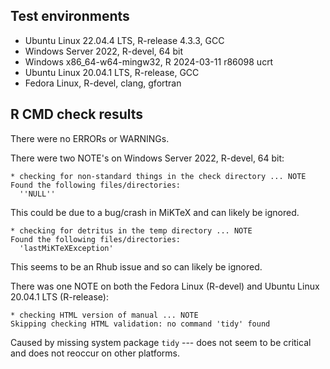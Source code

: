 ## Test environments

* Ubuntu Linux 22.04.4 LTS, R-release 4.3.3, GCC
* Windows Server 2022, R-devel, 64 bit
* Windows x86_64-w64-mingw32, R 2024-03-11 r86098 ucrt
* Ubuntu Linux 20.04.1 LTS, R-release, GCC
* Fedora Linux, R-devel, clang, gfortran

## R CMD check results

There were no ERRORs or WARNINGs. 

There were two NOTE's on Windows Server 2022, R-devel, 64 bit:

```
* checking for non-standard things in the check directory ... NOTE
Found the following files/directories:
  ''NULL''
```

This could be due to a bug/crash in MiKTeX and can likely be ignored.

```
* checking for detritus in the temp directory ... NOTE
Found the following files/directories:
  'lastMiKTeXException'
```

This seems to be an Rhub issue and so can likely be ignored.

There was one NOTE on both the Fedora Linux (R-devel) and Ubuntu Linux 20.04.1 
LTS (R-release):

```
* checking HTML version of manual ... NOTE
Skipping checking HTML validation: no command 'tidy' found
```

Caused by missing system package `tidy` --- does not seem to be critical and 
does not reoccur on other platforms.
